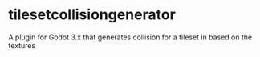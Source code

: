 # tilesetcollisiongenerator
A plugin for Godot 3.x that generates collision for a tileset in based on the textures

